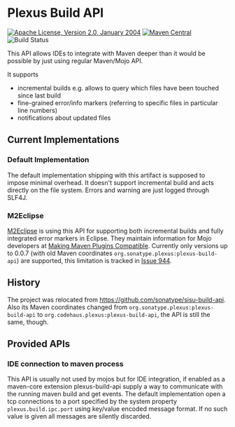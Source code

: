 Plexus Build API
================

[![Apache License, Version 2.0, January 2004](https://img.shields.io/github/license/codehaus-plexus/plexus-classworlds.svg?label=License)](http://www.apache.org/licenses/)
[![Maven Central](https://img.shields.io/maven-central/v/org.codehaus.plexus/plexus-build-api.svg?label=Maven%20Central)](https://search.maven.org/artifact/org.codehaus.plexus/plexus-build-api)
![Build Status](https://github.com/codehaus-plexus/plexus-build-api/actions/workflows/maven.yml/badge.svg)

This API allows IDEs to integrate with Maven deeper than it would be possible by just using regular Maven/Mojo API.

It supports

- incremental builds e.g. allows to query which files have been touched since last build
- fine-grained error/info markers (referring to specific files in particular line numbers)
- notifications about updated files

Current Implementations
-----------------------

### Default Implementation

The default implementation shipping with this artifact is supposed to impose minimal overhead. It doesn't support incremental build and acts directly on the file system. Errors and warning are just logged through SLF4J.

### M2Eclipse

[M2Eclipse](https://www.eclipse.org/m2e/) is using this API for supporting both incremental builds and fully integrated error markers in Eclipse. They maintain information for Mojo developers at [Making Maven Plugins Compatible](https://www.eclipse.org/m2e/documentation/m2e-making-maven-plugins-compat.html).
Currently only versions up to 0.0.7 (with old Maven coordinates `org.sonatype.plexus:plexus-build-api`) are supported, this limitation is tracked in [Issue 944](https://github.com/eclipse-m2e/m2e-core/issues/944).

History
-------

The project was relocated from <https://github.com/sonatype/sisu-build-api>. Also its Maven coordinates changed from `org.sonatype.plexus:plexus-build-api` to `org.codehaus.plexus:plexus-build-api`, the API is still the same, though.

## Provided APIs

### IDE connection to maven process

This API is usually not used by mojos but for IDE integration, if enabled as a maven-core extension plexus-build-api supply a way to communicate with the running maven build and get events.
The default implementation open a tcp connections to a port specified by the system property `plexus.build.ipc.port` using key/value encoded message format. If no such value is given all messages are silently discarded.
